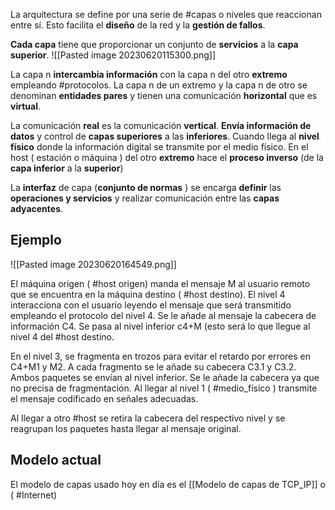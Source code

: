 La arquitectura se define por una serie de #capas o niveles que reaccionan entre sí.  Esto facilita el **diseño** de la red y la **gestión de fallos**.

**Cada capa** tiene que proporcionar un conjunto de **servicios** a la **capa superior**. 
![[Pasted image 20230620115300.png]]

La capa n **intercambia información** con la capa n del otro **extremo** empleando #protocolos.
La capa n de un extremo y la capa n de otro se denominan **entidades pares** y tienen una comunicación **horizontal** que es **virtual**. 

La comunicación **real** es la comunicación **vertical**. **Envía información de datos** y control de **capas superiores** a las **inferiores**. 
Cuando llega al **nivel físico** donde la información digital se transmite por el medio físico. En el host ( estación o máquina ) del otro **extremo** hace el **proceso inverso** (de la **capa inferior** a la **superior**)

La **interfaz** de capa (**conjunto de normas** ) se encarga **definir** las **operaciones y servicios** y realizar comunicación entre las **capas adyacentes**.

## Ejemplo

![[Pasted image 20230620164549.png]]

El máquina origen ( #host origen) manda el mensaje M al usuario remoto que se encuentra en la máquina destino ( #host destino). El nivel 4 interacciona con el usuario leyendo el mensaje que será transmitido empleando el protocolo del nivel 4. Se le añade al mensaje la cabecera de información C4. Se pasa al nivel inferior c4+M (esto será lo que llegue al nivel 4 del #host destino.

En el nivel 3, se fragmenta en trozos para evitar el retardo por errores en C4+M1 y M2. A cada fragmento se le añade su cabecera C3.1 y C3.2. Ambos paquetes se envían al nivel inferior. Se le añade la cabecera ya que no precisa de fragmentación. Al llegar al nivel 1 ( #medio_físico  ) transmite el mensaje codificado en señales adecuadas.

Al llegar a otro #host se retira la cabecera del respectivo nivel y se reagrupan los paquetes hasta llegar al mensaje original.

## Modelo actual 

El modelo de capas usado hoy en día es el [[Modelo de capas de TCP_IP]] o ( #Internet)
